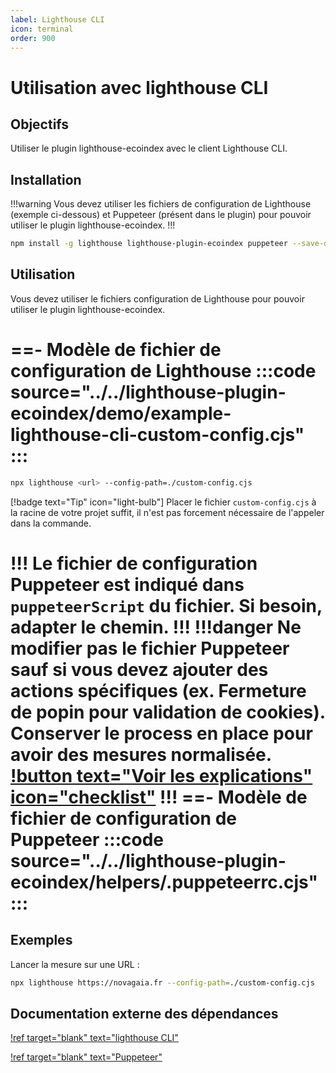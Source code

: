 ```yaml
---
label: Lighthouse CLI
icon: terminal
order: 900
---
```


# Utilisation avec lighthouse CLI

## Objectifs

Utiliser le plugin lighthouse-ecoindex avec le client Lighthouse CLI.

## Installation

!!!warning
Vous devez utiliser les fichiers de configuration de Lighthouse (exemple ci-dessous) et Puppeteer (présent dans le plugin) pour pouvoir utiliser le plugin lighthouse-ecoindex.
!!!

```bash
npm install -g lighthouse lighthouse-plugin-ecoindex puppeteer --save-dev
```

## Utilisation

Vous devez utiliser le fichiers configuration de Lighthouse pour pouvoir utiliser le plugin lighthouse-ecoindex.

==- Modèle de fichier de configuration de Lighthouse
:::code source="../../lighthouse-plugin-ecoindex/demo/example-lighthouse-cli-custom-config.cjs" :::
===

```bash
npx lighthouse <url> --config-path=./custom-config.cjs
```

[!badge text="Tip" icon="light-bulb"] Placer le fichier `custom-config.cjs` à la racine de votre projet suffit, il n'est pas forcement nécessaire de l'appeler dans la commande.

!!!
Le fichier de configuration Puppeteer est indiqué dans `puppeteerScript` du fichier. Si besoin, adapter le chemin.
!!!
!!!danger
Ne modifier pas le fichier Puppeteer sauf si vous devez ajouter des actions spécifiques (ex. Fermeture de popin pour validation de cookies). Conserver le process en place pour avoir des mesures normalisée.  
[!button text="Voir les explications" icon="checklist"](../README.md#les-contraintes--process-reproductible-)
!!!
==- Modèle de fichier de configuration de Puppeteer
:::code source="../../lighthouse-plugin-ecoindex/helpers/.puppeteerrc.cjs" :::
===

## Exemples

Lancer la mesure sur une URL :

```bash
npx lighthouse https://novagaia.fr --config-path=./custom-config.cjs
```

## Documentation externe des dépendances

[!ref target="blank" text="lighthouse CLI"](https://github.com/GoogleChrome/lighthouse#using-the-node-cli)

[!ref target="blank" text="Puppeteer"](https://pptr.dev/)
